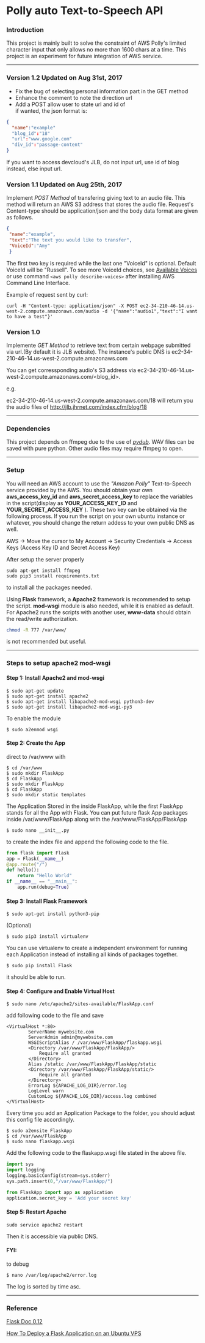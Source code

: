 # Polly auto Text-to-Speech API

### Introduction
This project is mainly built to solve the constraint of AWS Polly's limited character input that only allows no more than 1600 chars at a time. This project is an experiment for future integration of AWS service.

-----------

### Version 1.2 Updated on Aug 31st, 2017
* Fix the bug of selecting personal information part in the GET method
* Enhance the comment to note the direction url
* Add a POST allow user to state url and id of <div> if wanted, the json format is:

``` json
{
  "name":"example"
  "blog_id":"18"
  "url":"www.google.com"
  "div_id":"passage-content"
}
```
If you want to access devcloud's JLB, do not input url, use id of blog instead, else input url.

### Version 1.1 Updated on Aug 25th, 2017
Implement *POST Method* of transfering giving text to an audio file. This method will return an AWS S3 address that stores the audio file. Request's Content-type should be application/json and the body data format are given as follows.
```json
{
 "name":"example",
 "text":"The text you would like to transfer",
 "VoiceId":"Amy"
 }
```
The first two key is required while the last one "VoiceId" is optional. Default VoiceId will be "Russell". To see more VoiceId choices, see [Available Voices](http://docs.aws.amazon.com/polly/latest/dg/voicelist.html) or use command 
`<aws polly describe-voices>` after installing AWS Command Line Interface.

Example of request sent by curl:
```
curl -H "Content-type: application/json" -X POST ec2-34-210-46-14.us-west-2.compute.amazonaws.com/audio -d '{"name":"audio1","text":"I want to have a test"}'
```

### Version 1.0
Implemente *GET Method* to retrieve text from certain webpage submitted via url.(By default it is JLB website).
The instance's public DNS is ec2-34-210-46-14.us-west-2.compute.amazonaws.com

You can get corressponding audio's S3 address via ec2-34-210-46-14.us-west-2.compute.amazonaws.com/<blog_id>.

e.g.

ec2-34-210-46-14.us-west-2.compute.amazonaws.com/18 will return you the audio files of http://jlb.jhrnet.com/index.cfm/blog/18

---------

### Dependencies
This project depends on ffmpeg due to the use of *[pydub](https://getithub.com/jiaaro/pydub)*. WAV files can be saved with pure python. Other audio files may require ffmpeg to open. 

---------

### Setup
You will need an AWS account to use the *"Amazon Polly"* Text-to-Speech service provided by the AWS. You should obtain your own  **aws_access_key_id**  and  **aws_secret_access_key**  to replace the variables in the script(display as **YOUR_ACCESS_KEY_ID** and  **YOUR_SECRET_ACCESS_KEY** ). These two key can be obtained via the following process. If you run the script on your own ubuntu instance or whatever, you should change the return addess to your own public DNS as well.

AWS -> Move the cursor to My Account -> Security Credentials -> Access Keys (Access Key ID and Secret Access Key)


After setup the server properly
```
sudo apt-get install ffmpeg
sudo pip3 install requirements.txt
```
to install all the packages needed.

Using **Flask** framework, a **Apache2** framework is recommended to setup the script. **mod-wsgi** module is also needed, while it is enabled as default. 
For Apache2 runs the scripts with another user, **www-data** should obtain the read/write authorization.
``` bash
chmod -R 777 /var/www/
```
is not recommended but useful.

--------------

### Steps to setup apache2 mod-wsgi

#### Step 1: Install Apache2 and mod-wsgi
```Linux Kernel Module
$ sudo apt-get update
$ sudo apt-get install apache2
$ sudo apt-get install libapache2-mod-wsgi python3-dev
$ sudo apt-get install libapache2-mod-wsgi-py3
```
To enable the module
```Linux Kernel Module
$ sudo a2enmod wsgi
```

#### Step 2: Create the App
direct to /var/www with
```Linux Kernel Module
$ cd /var/www
$ sudo mkdir FlaskApp
$ cd FlaskApp
$ sudo mkdir FlaskApp
$ cd FlaskApp
$ sudo mkdir static templates
```
The Application Stored in the inside FlaskApp, while the first FlaskApp stands for all the App with Flask. You can put future flask App packages inside /var/www/FlaskApp along with the /var/www/FlaskApp/FlaskApp

```Linux Kernel Module
$ sudo nano __init__.py
```
to create the index file and append the following code to the file.
```python
from flask import Flask
app = Flask(__name__)
@app.route("/")
def hello():
    return "Hello World"
if __name__ == "__main__":
    app.run(debug=True)
```

#### Step 3: Install Flask Framework
```Linux Kernel Module
$ sudo apt-get install python3-pip
```
(Optional)
```Linux Kernel Module
$ sudo pip3 install virtualenv
```
You can use virtualenv to create a independent environment for running each Application instead of installing all kinds of packages together.

```Linux Kernel Module
$ sudo pip install Flask
```
it should be able to run.

#### Step 4: Configure and Enable Virtual Host
```Linux Kernel Module
$ sudo nano /etc/apache2/sites-available/FlaskApp.conf
```
add following code to the file and save
```
<VirtualHost *:80>
		ServerName mywebsite.com
		ServerAdmin admin@mywebsite.com
		WSGIScriptAlias / /var/www/FlaskApp/flaskapp.wsgi
		<Directory /var/www/FlaskApp/FlaskApp/>
			Require all granted
		</Directory>
		Alias /static /var/www/FlaskApp/FlaskApp/static
		<Directory /var/www/FlaskApp/FlaskApp/static/>
			Require all granted
		</Directory>
		ErrorLog ${APACHE_LOG_DIR}/error.log
		LogLevel warn
		CustomLog ${APACHE_LOG_DIR}/access.log combined
</VirtualHost>
```
Every time you add an Application Package to the folder, you should adjust this config file accordingly.
```Linux Kernel Module
$ sudo a2ensite FlaskApp
$ cd /var/www/FlaskApp
$ sudo nano flaskapp.wsgi
```
Add the following code to the flaskapp.wsgi file stated in the above file.
```python
import sys
import logging
logging.basicConfig(stream=sys.stderr)
sys.path.insert(0,"/var/www/FlaskApp/")

from FlaskApp import app as application
application.secret_key = 'Add your secret key'
```

#### Step 5: Restart Apache
```Linux Kernel Module
sudo service apache2 restart 
```
Then it is accessible via public DNS.

#### FYI:
to debug
```Linux Kernel Module
$ nano /var/log/apache2/error.log
```
The log is sorted by time asc.

-------------

### Reference
[Flask Doc 0.12](http://flask.pocoo.org/docs/0.12/)

[How To Deploy a Flask Application on an Ubuntu VPS](https://www.digitalocean.com/community/tutorials/how-to-deploy-a-flask-application-on-an-ubuntu-vps)
